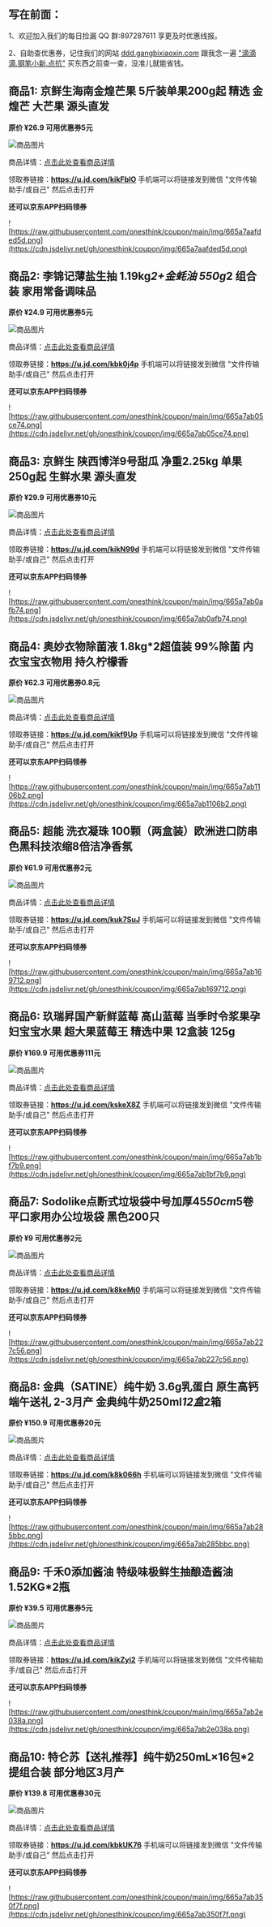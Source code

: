 ## 写在前面：

1、欢迎加入我们的每日捡漏 QQ 群:897287611 享更及时优惠线报。

2、自助查优惠券，记住我们的网站 [ddd.gangbixiaoxin.com](https://ddd.gangbixiaoxin.com) 跟我念一遍 ["滴滴滴.钢笔小新.点抗"](https://ddd.gangbixiaoxin.com) 买东西之前查一查，没准儿就能省钱。

## 商品1: 京鲜生海南金煌芒果 5斤装单果200g起 精选 金煌芒 大芒果  源头直发

**原价 ¥26.9 可用优惠券5元**

![商品图片](http://img14.360buyimg.com/n1/jfs/t1/202868/11/41559/125459/6628dc56Ffccf0304/f72d23e9716264ca.png)

商品详情：[点击此处查看商品详情](https://union-click.jd.com/jdc?e=1003156031&amp;p=JF8BASQJK1olXwMHUVZfAU4RBl8IGloUVQILXVxUCk8nRzBQRQQlBENHFRxWFlVPRjtUBABAQlRcCEBdCUoWC2sBElkcXwIdDRsBVXtCdDhqXh19FGVUFBVYQD9RRjYBHCVTUQoyVW5eCUsQCmkPHVIQbQdSVQ5cWEpHAl8IG2tXM9CJx4n0ppOxmLeugI6a99KJ8Yb_h3sWM28OG10WXAIFUFhaAUwnA2cPK4y45dOI5YvVsZ-Ji7ixvI6c4dKc3G5tOEgnA24JGVsRWgcAVG5tCHsUMzFmGggSWFYDBF8zVQ1QVClNQgd7VAIHU1ZVDkInAW4JGVklbTZCVAckbTd-XzFcTjljXGNAV1o6dBNHYDtmHBtTVGZiFRcpCSJseDwAXi8VbQYy)

领取券链接：**https://u.jd.com/kikFblO** 手机端可以将链接发到微信 "文件传输助手/或自己" 然后点击打开

**还可以京东APP扫码领券**

![https://raw.githubusercontent.com/onesthink/coupon/main/img/665a7aafded5d.png](https://cdn.jsdelivr.net/gh/onesthink/coupon/img/665a7aafded5d.png)

## 商品2: 李锦记薄盐生抽 1.19kg*2+金蚝油 550g*2  组合装  家用常备调味品

**原价 ¥24.9 可用优惠券5元**

![商品图片](http://img14.360buyimg.com/n1/jfs/t1/154496/31/38882/156638/6656dfa9F4531361a/45f02eb946daf5d6.jpg)

商品详情：[点击此处查看商品详情](https://union-click.jd.com/jdc?e=1003156031&amp;p=JF8BARAJK1olXDYCVV9cDksWCmwAGl0lGVlaCgFtUQ5SQi0DBUVNGFJeSwUIFxlJX3EIGloUWwYDXV1VCU0IWipURmt-NFh9EFgWSC5vSzFaHhxDAgZwHAg9BEcnAl8LGlsSVAAFUldYOEpHAj8JS1pFXDYCVG4LZksWAm4JG18XWwUyVW5dDksRAG4MHFwVVAECZF5VD3vArtfdkerA1b_WytaKsezCitPchdMlbTYBZF5cCUkXB2gJGVslbQYyV24DZkpEBjgBE11FM1tEEwkbTgpNbWYPGV8cVA8DZFxcCUkVM184aShyAQ9lDgAUaBBCUR9SGANqWF5_Fh4oZklheihvHxJLI2dJBwMIajFDeV8IKw)

领取券链接：**https://u.jd.com/kbk0j4p** 手机端可以将链接发到微信 "文件传输助手/或自己" 然后点击打开

**还可以京东APP扫码领券**

![https://raw.githubusercontent.com/onesthink/coupon/main/img/665a7ab05ce74.png](https://cdn.jsdelivr.net/gh/onesthink/coupon/img/665a7ab05ce74.png)

## 商品3: 京鲜生 陕西博洋9号甜瓜 净重2.25kg 单果250g起 生鲜水果 源头直发

**原价 ¥29.9 可用优惠券10元**

![商品图片](http://img14.360buyimg.com/n1/jfs/t1/200785/19/40306/128460/66277c34F1ccc544e/939ecf2fd809da8b.jpg)

商品详情：[点击此处查看商品详情](https://union-click.jd.com/jdc?e=1003156031&amp;p=JF8BARAJK1olXDYCVV9dCUMeAGkLG1olGVlaCgFtUQ5SQi0DBUVNGFJeSwUIFxlJX3EIGloVXA4LV1heCEoIWipURmtcD08AKEQFVy5geQ5gayEQG3xfLUAtBEcnAl8LGlsSVAAFUldYOEpHAj8JS1pFXDYCVG4LZksWAm4NHFIWWgMyVW5dDksRAG4MHFwRXwMHZF5VD3vArtfdkerA1b_WytaKsezCitPchdMlbTYBZF5cCUkXB2gJGVslbQYyV24DZkpEBjgOGggRM1tEEwkbQx9MbWYPGV0QXgYKZFxcCUkVM184eyd-Xm1wEg4iWE9jXhJJQR9-CENZIlhYZkl1dmlKTyRNPk5UDjcVXgpIR18IKw)

领取券链接：**https://u.jd.com/kikN99d** 手机端可以将链接发到微信 "文件传输助手/或自己" 然后点击打开

**还可以京东APP扫码领券**

![https://raw.githubusercontent.com/onesthink/coupon/main/img/665a7ab0afb74.png](https://cdn.jsdelivr.net/gh/onesthink/coupon/img/665a7ab0afb74.png)

## 商品4: 奥妙衣物除菌液 1.8kg*2超值装 99%除菌 内衣宝宝衣物用 持久柠檬香

**原价 ¥62.3 可用优惠券0.8元**

![商品图片](http://img14.360buyimg.com/n1/jfs/t1/199596/10/44511/168893/6657f272F3727617c/0a9183766677591d.jpg)

商品详情：[点击此处查看商品详情](https://union-click.jd.com/jdc?e=1003156031&amp;p=JF8BAScJK1olXwMLV1tZDUkVAV8IGloUXAQLUV5cD0InRzBQRQQlBENHFRxWFlVPRjtUBABAQlRcCEBdCUoWAm0BHlsUWg8dDRsBVXtAWhhwUjNQW2MEEB4hUxNVfBEPazxlUQoyVW5eCUsQCmkPHVIQbQdSVQ5cWEpHAl8IG2tGM0JdDBsJFJKnprupoo-sxdK-64rCj5yet18JK1sTXQABVVpaD00VAW84G1MSbdGv7IvXuZ6furuWk4ys-tOL6IrDgHsnM2w4G1oUXwYGU19fCHsnA18LKwV7XFUCA11dCU15XilPTBIUFFtsXVlfAE8fBmc4GVoUXwQyZG5bXUtDAA1-Yl1sLWJ1VC5VbB9rYQpWTx57X0FRMT8DbExPdwQNWQZtJGZGZF5t)

领取券链接：**https://u.jd.com/kikf9Up** 手机端可以将链接发到微信 "文件传输助手/或自己" 然后点击打开

**还可以京东APP扫码领券**

![https://raw.githubusercontent.com/onesthink/coupon/main/img/665a7ab1106b2.png](https://cdn.jsdelivr.net/gh/onesthink/coupon/img/665a7ab1106b2.png)

## 商品5: 超能 洗衣凝珠 100颗（两盒装）欧洲进口防串色黑科技浓缩8倍洁净香氛

**原价 ¥61.9 可用优惠券2元**

![商品图片](http://img14.360buyimg.com/n1/jfs/t1/92208/10/37242/108391/65601366F753535dc/a57277448cc9f1ff.jpg)

商品详情：[点击此处查看商品详情](https://union-click.jd.com/jdc?e=1003156031&amp;p=JF8BARkJK1olXwMLVFxaCkoeC18IGloUWQcDXVZeD0InRzBQRQQlBENHFRxWFlVPRjtUBABAQlRcCEBdCUoWB24JElMWWg8dDRsBVXseWztcRjNLNGZkDCY-QRRncTdcaFxlUQoyVW5eCUsQCmkPHVIQbQdSVQ5cWEpHAl8IG2tDMwYDVV9cCUseAGY4GmsVWwYEV19ZD0wfBm0JK1sdWjbV-eaIgvrCi9bchdPC5KHX3eKJlsMnM18LK1sUXAQCUFlcCksnM284GGtLMwdRUl0JCUIRbTJOXAxcXl1GOldaDEIQCmYLK1kUXAQAZG5tXUhrRTVWWAJsInV5LikIXTxEeCZSEwlAMwRaCiIYaA5SUzB8bgIdNHlDMm5dOA)

领取券链接：**https://u.jd.com/kuk7SuJ** 手机端可以将链接发到微信 "文件传输助手/或自己" 然后点击打开

**还可以京东APP扫码领券**

![https://raw.githubusercontent.com/onesthink/coupon/main/img/665a7ab169712.png](https://cdn.jsdelivr.net/gh/onesthink/coupon/img/665a7ab169712.png)

## 商品6: 玖瑞昇国产新鲜蓝莓 高山蓝莓 当季时令浆果孕妇宝宝水果 超大果蓝莓王 精选中果 12盒装 125g

**原价 ¥169.9 可用优惠券111元**

![商品图片](http://img14.360buyimg.com/n1/jfs/t1/104013/2/21502/596988/65d6da0aFac9c863f/2260f46e8da2aeeb.png)

商品详情：[点击此处查看商品详情](https://union-click.jd.com/jdc?e=1003156031&amp;p=JF8BARsJK1olXwMLVltVC0MfAV8IGlodXgEFUVdfD08XBV9MRANLAjZbERscSkAJHTdNTwcKBlMdBgABFksWAmcLHFwQVAQFUF5bFxJSXzI4eRB8G1t-HV84QEhlBy5qTRJhX2BUJFJROEonAG4IHFITWgALUW5cWEpHAj8JS1olXQYyFTBdDU8TBm0JGmsUbQYEVFheCU8QBW4OG1slXQ4FZInwsJ6dsrqAoo-L1dG784vUtJ-Ji184K1glXQcDVl5ZD0oVA184G2sWbVhsVQ1bCksUV2tmRh1SCk8ADwYzAU8VAGkJHlglXwcDVlxtOHtPcQtLfSRtJ1hgICo6djEVSz92RCFoBWVsVgsKDS5cQTVbeR4XHmBrVwECOEsn)

领取券链接：**https://u.jd.com/kskeX8Z** 手机端可以将链接发到微信 "文件传输助手/或自己" 然后点击打开

**还可以京东APP扫码领券**

![https://raw.githubusercontent.com/onesthink/coupon/main/img/665a7ab1bf7b9.png](https://cdn.jsdelivr.net/gh/onesthink/coupon/img/665a7ab1bf7b9.png)

## 商品7: Sodolike点断式垃圾袋中号加厚45*50cm*5卷平口家用办公垃圾袋 黑色200只

**原价 ¥9 可用优惠券2元**

![商品图片](http://img14.360buyimg.com/n1/jfs/t1/133979/38/39122/96795/665595e6F44dd17ac/02ac1b5bd0fbffd8.jpg)

商品详情：[点击此处查看商品详情](https://union-click.jd.com/jdc?e=1003156031&amp;p=JF8BARkJK1olXwMLUV9UAE0WBV8IGloWWgQKUltcAE4fAV9MRANLAjZbERscSkAJHTdNTwcKBlMdBgABFksWAmwPGVMTWAcKUVZfFxJSXzI4XTIQIlZUEyU_eC1BRAxNXF0dJFIGElJROEonAG4IHFITWgALUW5cWEpHAj8JS1olXQYyFTBbD00TBGk4GmsVWwYEV19ZD00XC2kKK1sdWjbV-eaIgvrCi9bchdPC5KHX3eKJlsMnM18LK1sUXAQCUFlcCksnM284GGtLMwdRU1sNCU1EbTJOXAxcWF5aOldZDUIWB2oPK1kUXAQAZG5tCU0efxhfej8XVUdFAjsbUE9xQD1UfQEWMwRmLAddaCBrWS5ReRxNHFBJA25dOA)

领取券链接：**https://u.jd.com/k8keMj0** 手机端可以将链接发到微信 "文件传输助手/或自己" 然后点击打开

**还可以京东APP扫码领券**

![https://raw.githubusercontent.com/onesthink/coupon/main/img/665a7ab227c56.png](https://cdn.jsdelivr.net/gh/onesthink/coupon/img/665a7ab227c56.png)

## 商品8: 金典（SATINE）纯牛奶 3.6g乳蛋白 原生高钙 端午送礼 2-3月产 金典纯牛奶250ml*12盒*2箱

**原价 ¥150.9 可用优惠券20元**

![商品图片](http://img14.360buyimg.com/n1/jfs/t1/219351/21/41078/188376/6659f4bcFff443c80/49d79e0c509c9d12.jpg)

商品详情：[点击此处查看商品详情](https://union-click.jd.com/jdc?e=1003156031&amp;p=JF8BARsJK1olXwMEUF5dDEkQAV8IGloSWAIBXFxYAUgfBl9MRANLAjZbERscSkAJHTdNTwcKBlMdBgABFksWAmgNH1gdXwMLV1ZYFxJSXzI4Qx9vCWMEERs9Sy1IC2xrbBhyLQYcAlJROEonAG4IHFITWgALUW5cWEpHAj8JS1olXQYyFTBdCEISC2oPHWsUbQYEVFheCU8QBWsBH10lXQ4FZInwsJ6dsrqAoo-L1dG784vUtJ-Ji184K1glXQcDVl5ZD0oVA184G2sWbVhsVQ1bCksSBGhmRh1SCk8EDAkzAU8VAGYLHFIlXwcDVlxtOHtFYC9LEiFLPX1bKiInSElUZi9bWAN8W0FsVlxabE1-QThgfyx3LVRqVlhVOEsn)

领取券链接：**https://u.jd.com/k8k066h** 手机端可以将链接发到微信 "文件传输助手/或自己" 然后点击打开

**还可以京东APP扫码领券**

![https://raw.githubusercontent.com/onesthink/coupon/main/img/665a7ab285bbc.png](https://cdn.jsdelivr.net/gh/onesthink/coupon/img/665a7ab285bbc.png)

## 商品9: 千禾0添加酱油 特级味极鲜生抽酿造酱油 1.52KG*2瓶

**原价 ¥39.5 可用优惠券5元**

![商品图片](http://img14.360buyimg.com/n1/jfs/t1/235473/20/18519/173573/665964a1F16630e62/c4619855a4fd89f1.jpg)

商品详情：[点击此处查看商品详情](https://union-click.jd.com/jdc?e=1003156031&amp;p=JF8BARMJK1olXwMLVlZbAUITAF8IElMTWAYHVFtVD3tTXDdWRGtMGENDFlVDFhNSVzMXQA4KD1heSl5UAE0SA2oIHlMSQl9HCANtegxSewR7ZD53PGBbBgwZU0tDWDVhTVcZbQcyV19dD0IRBGkBHmsUDQdSVQ5cWEonA284WjUVVAILUF5tCXsXBW8OGFoRWgAEVFpYOEsfBF_ftuPA17fX3OeJlsPAusjdkufBw44yZG5eOEsWAm0IH1wUXwYyZF5tC3tJbW5bHF4cXQYAOgMbTxxeCjdfdVIRWQUBXVtZOEkWAm0KK2slCVFkBAMuCBNiWQ0KTSF1KH5BCSoiTzZybW1JSzN8G1t3HB44bQtpdjUAeGsVbQ)

领取券链接：**https://u.jd.com/kikZyi2** 手机端可以将链接发到微信 "文件传输助手/或自己" 然后点击打开

**还可以京东APP扫码领券**

![https://raw.githubusercontent.com/onesthink/coupon/main/img/665a7ab2e038a.png](https://cdn.jsdelivr.net/gh/onesthink/coupon/img/665a7ab2e038a.png)

## 商品10: 特仑苏【送礼推荐】纯牛奶250mL×16包*2提组合装 部分地区3月产

**原价 ¥139.8 可用优惠券30元**

![商品图片](http://img14.360buyimg.com/n1/jfs/t1/233637/2/16571/174634/664b02e6F78425d47/581378f98f12ef99.jpg)

商品详情：[点击此处查看商品详情](https://union-click.jd.com/jdc?e=1003156031&amp;p=JF8BARsJK1olXwMLUVhbCkMTBV8IGloQWwQAVVhaC0wRBl9MRANLAjZbERscSkAJHTdNTwcKBlMdBgABFksWAmoOGVkUWwEBU1hYFxJSXzI4EyRzBlJFPBo-extjUzoBWSBMOG93AlJROEonAG4IHFITWgALUW5cWEpHAj8JS1olXQYyFTBdCU8eBmcIH2sUbQYEVFheCU8QBWYNGVMlXQ4FZInwsJ6dsrqAoo-L1dG784vUtJ-Ji184K1glXQcDVl5ZD0oVA184G2sWbVhsVQ1aDUIXAGhmRh1SCk8KDFkzAU8TAmoPGlIlXwcDVlxtOHtyeT8LQihnFkdKCCkUW0tDQBVoWQ5JAkVsVl49D0lfej1ASC12NloKVSwdOEsn)

领取券链接：**https://u.jd.com/kbkUK76** 手机端可以将链接发到微信 "文件传输助手/或自己" 然后点击打开

**还可以京东APP扫码领券**

![https://raw.githubusercontent.com/onesthink/coupon/main/img/665a7ab350f7f.png](https://cdn.jsdelivr.net/gh/onesthink/coupon/img/665a7ab350f7f.png)

